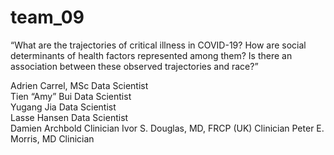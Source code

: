 # team_09
“What are the trajectories of critical illness in COVID-19? 
How are social determinants of health factors represented among them? 
Is there an association between these observed trajectories and race?” 

Adrien Carrel, MSc	Data Scientist	
Tien “Amy” Bui	Data Scientist	
Yugang Jia	Data Scientist	
Lasse Hansen	Data Scientist	 
Damien Archbold		Clinician
Ivor S. Douglas, MD, FRCP (UK)		Clinician
Peter E. Morris, MD		Clinician
